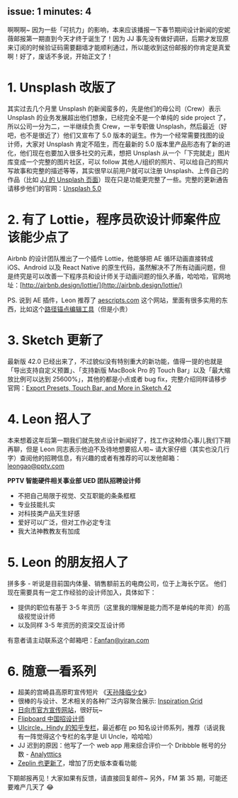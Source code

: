 issue: 1
minutes: 4
---

啊啊啊~ 因为一些「可抗力」的影响，本来应该播报一下春节期间设计新闻的安妮薇邮报第一期直到今天才终于诞生了！因为 JJ 事先没有做好调研，后期才发现原来订阅的时候验证码需要翻墙才能顺利通过，所以能收到这份邮报的你肯定是真爱啊！好了，废话不多说，开始正文了！

 

# 1. Unsplash 改版了
其实过去几个月里 Unsplash 的新闻蛮多的，先是他们的母公司（Crew）表示 Unsplash 的业务发展超出他们想象，已经完全不是一个单纯的 side project 了，所以公司一分为二，一半继续负责 Crew，一半专职做 Unsplash，然后最近（好吧，也不是很近了）他们又宣布了 5.0 版本的诞生。作为一个经常需要找图的设计师，大家对 Unsplash 肯定不陌生，而在最新的 5.0 版本里产品形态有了新的进化，他们现在也要加入很多社交的元素，想把 Unsplash 从一个「下完就走」图片库变成一个完整的图片社区，可以 follow 其他人/组织的照片、可以给自己的照片写故事和完整的描述等等，其实很早以前用户就可以注册 Unsplash、上传自己的作品（比如 [JJ 的 Unsplash 页面](https://unsplash.com/@jjying)）现在只是功能更完整了一些。完整的更新通告请移步他们的官网：[Unsplash 5.0](https://medium.com/unsplash-unfiltered/unsplash-5-0-a813360ed5bc#.utgt6de61)

 

# 2. 有了 Lottie，程序员砍设计师案件应该能少点了
Airbnb 的设计团队推出了一个插件 Lottie，他能够把 AE 循环动画直接转成 iOS、Android 以及 React Native 的原生代码，虽然解决不了所有动画问题，但是终究是可以改善一下程序员和设计师关于动画问题的恒久矛盾，哈哈哈，官网地址：[http://airbnb.design/lottie/](http://airbnb.design/lottie/)

PS. 说到 AE 插件，Leon 推荐了 [aescripts.com](http://aescripts.com/) 这个网站，里面有很多实用的东西，比如这个[路径锚点编辑工具](http://aescripts.com/vertex-tool/)（但是小贵）

 

# 3. Sketch 更新了
最新版 42.0 已经出来了，不过貌似没有特别重大的新功能，值得一提的也就是「导出支持自定义预置」、「支持新版 MacBook Pro 的 Touch Bar」以及「最大缩放比例可以达到 25600%」，其他的都是小点或者 bug fix，完整介绍同样请移步官网：[Export Presets, Touch Bar, and More in Sketch 42](https://blog.sketchapp.com/export-presets-touch-bar-and-more-in-sketch-42-b02c23a9ed49#.96ta6uhca)

 
# 4. Leon 招人了
本来想着这年后第一期我们就先放点设计新闻好了，找工作这种烦心事儿我们下期再聊，但是 Leon 同志表示他迫不及待地想要招人啦~ 请大家仔细（其实也没几行字）查阅他的招聘信息，有兴趣的或者有推荐的可以发他邮箱：leongao@pptv.com
 
**PPTV 智能硬件相关事业部 UED 团队招聘设计师**
- 不把自己局限于视觉、交互职能的条条框框
- 专业技能扎实
- 对科技类产品天生好感
- 爱好可以广泛，但对工作必定专注
- 我大法神教教友有加成
 
# 5. Leon 的朋友招人了 
拼多多 - 听说是目前国内体量、销售额前五的电商公司，位于上海长宁区。
他们现在需要具有一定工作经验的设计师加入，具体如下：
- 提供的职位有基于 3-5 年资历（这里我的理解是能力而不是单纯的年资）的高级视觉设计师
- 以及同样 3-5 年资历的资深交互设计师

有意者请主动联系这个邮箱吧：Fanfan@yiran.com

 
# 6. 随意一看系列
- 超美的宫崎县高原町宣传短片 《[天孙降临少女](https://www.youtube.com/watch?v=1d55WcaoYoU)》
- 很棒的与设计、艺术相关的各种广泛内容聚合展示: [Inspiration Grid](http://theinspirationgrid.com/)
- [日向市官方宣传网站](http://www.phew-hyuga.jp/)，很好玩~
- [Flipboard 中国招设计师](https://sapp.flipchina.cn/recruitment/index.html?from=singlemessage&isappinstalled=0)
- [UIcircle，Hindy 的知乎专栏](https://zhuanlan.zhihu.com/uicircle)，最近都在 po 知名设计师系列，推荐（话说我有一阵觉得这个专栏的名字是 UI Uncle，哈哈哈）
- JJ 迟到的原因：他写了一个 web app 用来综合评价一个 Dribbble 帐号的分数 - [Analytttics](http://anyway.design/analytttics/index-cn.php?s=post)
- [Zeplin 也更新了](https://blog.zeplin.io/versions-in-zeplin-a8465ee441c2#.l26ag17j0)，增加了历史版本查看功能

下期邮报再见！大家如果有反馈，请直接回复邮件~
另外，FM 第 35 期，可能还要难产几天了 😂